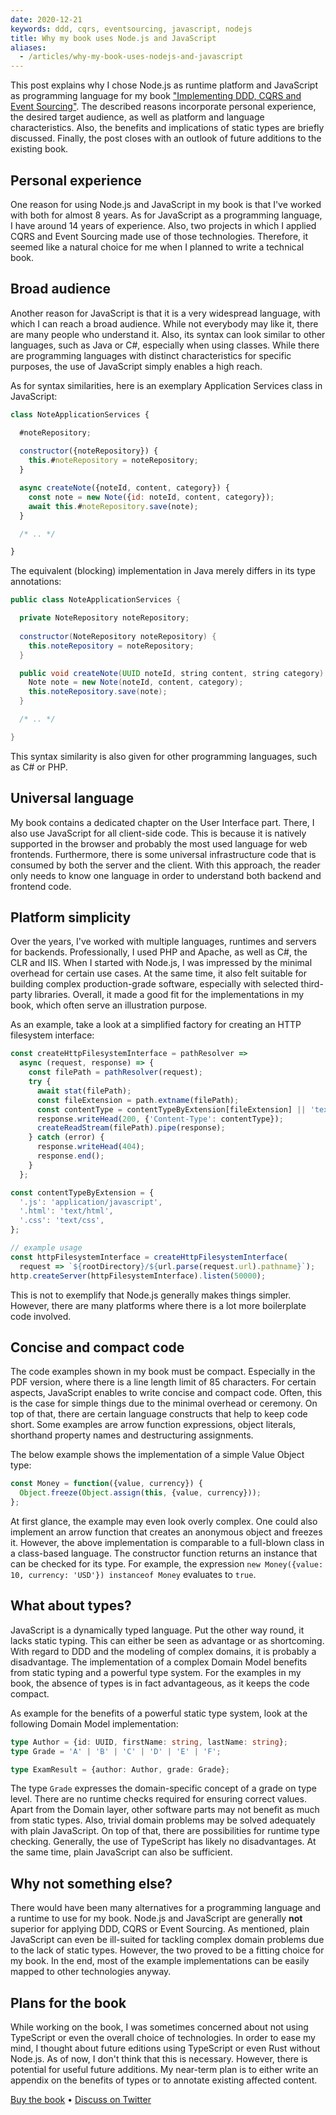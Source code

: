 ```yaml
---
date: 2020-12-21
keywords: ddd, cqrs, eventsourcing, javascript, nodejs
title: Why my book uses Node.js and JavaScript
aliases: 
  - /articles/why-my-book-uses-nodejs-and-javascript
---
```


This post explains why I chose Node.js as runtime platform and JavaScript as programming language for my book ["Implementing DDD, CQRS and Event Sourcing"](https://leanpub.com/implementing-ddd-cqrs-and-event-sourcing). The described reasons incorporate personal experience, the desired target audience, as well as platform and language characteristics. Also, the benefits and implications of static types are briefly discussed. Finally, the post closes with an outlook of future additions to the existing book.

## Personal experience

One reason for using Node.js and JavaScript in my book is that I've worked with both for almost 8 years. As for JavaScript as a programming language, I have around 14 years of experience. Also, two projects in which I applied CQRS and Event Sourcing made use of those technologies. Therefore, it seemed like a natural choice for me when I planned to write a technical book.

## Broad audience

Another reason for JavaScript is that it is a very widespread language, with which I can reach a broad audience. While not everybody may like it, there are many people who understand it. Also, its syntax can look similar to other languages, such as Java or C#, especially when using classes. While there are programming languages with distinct characteristics for specific purposes, the use of JavaScript simply enables a high reach.

As for syntax similarities, here is an exemplary Application Services class in JavaScript:

```javascript
class NoteApplicationServices {

  #noteRepository;
  
  constructor({noteRepository}) {
    this.#noteRepository = noteRepository;
  }

  async createNote({noteId, content, category}) {
    const note = new Note({id: noteId, content, category});
    await this.#noteRepository.save(note);
  }

  /* .. */

}
```

The equivalent (blocking) implementation in Java merely differs in its type annotations:

```java
public class NoteApplicationServices {

  private NoteRepository noteRepository;
  
  constructor(NoteRepository noteRepository) {
    this.noteRepository = noteRepository;
  }

  public void createNote(UUID noteId, string content, string category) {
    Note note = new Note(noteId, content, category);
    this.noteRepository.save(note);
  }

  /* .. */

}
```

This syntax similarity is also given for other programming languages, such as C# or PHP.

## Universal language

My book contains a dedicated chapter on the User Interface part. There, I also use JavaScript for all client-side code. This is because it is natively supported in the browser and probably the most used language for web frontends. Furthermore, there is some universal infrastructure code that is consumed by both the server and the client. With this approach, the reader only needs to know one language in order to understand both backend and frontend code. 

## Platform simplicity

Over the years, I've worked with multiple languages, runtimes and servers for backends. Professionally, I used PHP and Apache, as well as C#, the CLR and IIS. When I started with Node.js, I was impressed by the minimal overhead for certain use cases. At the same time, it also felt suitable for building complex production-grade software, especially with selected third-party libraries. Overall, it made a good fit for the implementations in my book, which often serve an illustration purpose.

As an example, take a look at a simplified factory for creating an HTTP filesystem interface:

```js
const createHttpFilesystemInterface = pathResolver =>
  async (request, response) => {
    const filePath = pathResolver(request);
    try {
      await stat(filePath);
      const fileExtension = path.extname(filePath);
      const contentType = contentTypeByExtension[fileExtension] || 'text/plain';
      response.writeHead(200, {'Content-Type': contentType});
      createReadStream(filePath).pipe(response);
    } catch (error) {
      response.writeHead(404);
      response.end();
    }
  };

const contentTypeByExtension = {
  '.js': 'application/javascript',
  '.html': 'text/html',
  '.css': 'text/css',
};

// example usage
const httpFilesystemInterface = createHttpFilesystemInterface(
  request => `${rootDirectory}/${url.parse(request.url).pathname}`);
http.createServer(httpFilesystemInterface).listen(50000);
```

This is not to exemplify that Node.js generally makes things simpler. However, there are many platforms where there is a lot more boilerplate code involved.

## Concise and compact code

The code examples shown in my book must be compact. Especially in the PDF version, where there is a line length limit of 85 characters. For certain aspects, JavaScript enables to write concise and compact code. Often, this is the case for simple things due to the minimal overhead or ceremony. On top of that, there are certain language constructs that help to keep code short. Some examples are arrow function expressions, object literals, shorthand property names and destructuring assignments.

The below example shows the implementation of a simple Value Object type:

```javascript
const Money = function({value, currency}) {
  Object.freeze(Object.assign(this, {value, currency}));
};
```

At first glance, the example may even look overly complex. One could also implement an arrow function that creates an anonymous object and freezes it. However, the above implementation is comparable to a full-blown class in a class-based language. The constructor function returns an instance that can be checked for its type. For example, the expression `new Money({value: 10, currency: 'USD'}) instanceof Money` evaluates to `true`.

## What about types?

JavaScript is a dynamically typed language. Put the other way round, it lacks static typing. This can either be seen as advantage or as shortcoming. With regard to DDD and the modeling of complex domains, it is probably a disadvantage. The implementation of a complex Domain Model benefits from static typing and a powerful type system. For the examples in my book, the absence of types is in fact advantageous, as it keeps the code compact.

As example for the benefits of a powerful static type system, look at the following Domain Model implementation:

```typescript
type Author = {id: UUID, firstName: string, lastName: string};
type Grade = 'A' | 'B' | 'C' | 'D' | 'E' | 'F';

type ExamResult = {author: Author, grade: Grade};
```

The type `Grade` expresses the domain-specific concept of a grade on type level.  There are no runtime checks required for ensuring correct values. Apart from the Domain layer, other software parts may not benefit as much from static types. Also, trivial domain problems may be solved adequately with plain JavaScript. On top of that, there are possibilities for runtime type checking. Generally, the use of TypeScript has likely no disadvantages. At the same time, plain JavaScript can also be sufficient.

## Why not something else?

There would have been many alternatives for a programming language and a runtime to use for my book. Node.js and JavaScript are generally **not** superior for applying DDD, CQRS or Event Sourcing. As mentioned, plain JavaScript can even be ill-suited for tackling complex domain problems due to the lack of static types. However, the two proved to be a fitting choice for my book. In the end, most of the example implementations can be easily mapped to other technologies anyway.

## Plans for the book

While working on the book, I was sometimes concerned about not using TypeScript or even the overall choice of technologies. In order to ease my mind, I thought about future editions using TypeScript or even Rust without Node.js. As of now, I don't think that this is necessary. However, there is potential for useful future additions. My near-term plan is to either write an appendix on the benefits of types or to annotate existing affected content.

[Buy the book](https://leanpub.com/implementing-ddd-cqrs-and-event-sourcing)
•
[Discuss on Twitter](https://twitter.com/lx_lawrence/status/1341147952195231745) 